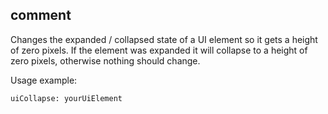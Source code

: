 ## comment

Changes the expanded / collapsed state of a UI element so it gets a height of zero pixels.
If the element was expanded it will collapse to a height of zero pixels, otherwise nothing should change.

Usage example:
```
uiCollapse: yourUiElement
```